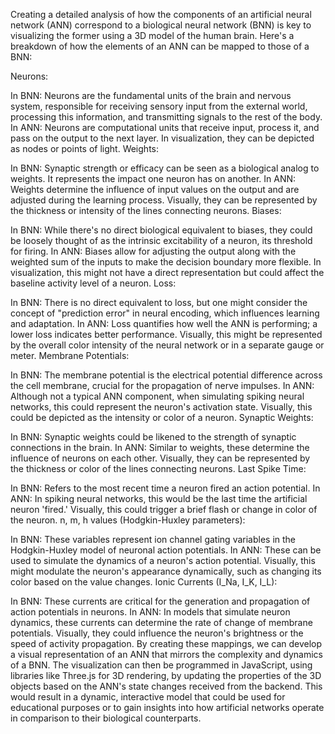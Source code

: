 Creating a detailed analysis of how the components of an artificial neural network (ANN) correspond to a biological neural network (BNN) is key to visualizing the former using a 3D model of the human brain. Here's a breakdown of how the elements of an ANN can be mapped to those of a BNN:

Neurons:

In BNN: Neurons are the fundamental units of the brain and nervous system, responsible for receiving sensory input from the external world, processing this information, and transmitting signals to the rest of the body.
In ANN: Neurons are computational units that receive input, process it, and pass on the output to the next layer. In visualization, they can be depicted as nodes or points of light.
Weights:

In BNN: Synaptic strength or efficacy can be seen as a biological analog to weights. It represents the impact one neuron has on another.
In ANN: Weights determine the influence of input values on the output and are adjusted during the learning process. Visually, they can be represented by the thickness or intensity of the lines connecting neurons.
Biases:

In BNN: While there's no direct biological equivalent to biases, they could be loosely thought of as the intrinsic excitability of a neuron, its threshold for firing.
In ANN: Biases allow for adjusting the output along with the weighted sum of the inputs to make the decision boundary more flexible. In visualization, this might not have a direct representation but could affect the baseline activity level of a neuron.
Loss:

In BNN: There is no direct equivalent to loss, but one might consider the concept of "prediction error" in neural encoding, which influences learning and adaptation.
In ANN: Loss quantifies how well the ANN is performing; a lower loss indicates better performance. Visually, this might be represented by the overall color intensity of the neural network or in a separate gauge or meter.
Membrane Potentials:

In BNN: The membrane potential is the electrical potential difference across the cell membrane, crucial for the propagation of nerve impulses.
In ANN: Although not a typical ANN component, when simulating spiking neural networks, this could represent the neuron's activation state. Visually, this could be depicted as the intensity or color of a neuron.
Synaptic Weights:

In BNN: Synaptic weights could be likened to the strength of synaptic connections in the brain.
In ANN: Similar to weights, these determine the influence of neurons on each other. Visually, they can be represented by the thickness or color of the lines connecting neurons.
Last Spike Time:

In BNN: Refers to the most recent time a neuron fired an action potential.
In ANN: In spiking neural networks, this would be the last time the artificial neuron 'fired.' Visually, this could trigger a brief flash or change in color of the neuron.
n, m, h values (Hodgkin-Huxley parameters):

In BNN: These variables represent ion channel gating variables in the Hodgkin-Huxley model of neuronal action potentials.
In ANN: These can be used to simulate the dynamics of a neuron's action potential. Visually, this might modulate the neuron's appearance dynamically, such as changing its color based on the value changes.
Ionic Currents (I_Na, I_K, I_L):

In BNN: These currents are critical for the generation and propagation of action potentials in neurons.
In ANN: In models that simulate neuron dynamics, these currents can determine the rate of change of membrane potentials. Visually, they could influence the neuron's brightness or the speed of activity propagation.
By creating these mappings, we can develop a visual representation of an ANN that mirrors the complexity and dynamics of a BNN. The visualization can then be programmed in JavaScript, using libraries like Three.js for 3D rendering, by updating the properties of the 3D objects based on the ANN's state changes received from the backend. This would result in a dynamic, interactive model that could be used for educational purposes or to gain insights into how artificial networks operate in comparison to their biological counterparts.